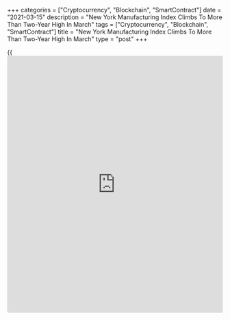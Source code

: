 +++
categories = ["Cryptocurrency", "Blockchain", "SmartContract"]
date = "2021-03-15"
description = "New York Manufacturing Index Climbs To More Than Two-Year High In March"
tags = ["Cryptocurrency", "Blockchain", "SmartContract"]
title = "New York Manufacturing Index Climbs To More Than Two-Year High In March"
type = "post"
+++

{{<iframe id="large-banner" src="https://www.bounty.group/#slide=8.0" width="100%" height="600" scrolling="no" style="border: 0px solid rgb(216, 221, 230); border-radius: 3px;">}}

A report released by the Federal Reserve Bank of New York on Monday
showed an acceleration in the pace of growth in New York manufacturing
activity in the month of March.

The New York Fed said its general [business][1] conditions index climbed
to 17.4 in March from 12.1 in February, with a positive reading
indicating growth in regional manufacturing activity. Economists had
expected the index to rise to 14.5.

With the bigger than expected increase, the general business conditions
index reached its highest level since hitting 21.2 in November of 2018.

The advance by the headline index was partly due to a substantial
acceleration in the pace of growth in shipments, with the shipments
index jumping to 21.1 in March from 4.0 in February.

On the other hand, the new orders index edged down to 9.1 in March from
10.8 in February, indicating a modest slowdown in the pace of growth.

The report said the number of employees index also dipped to 9.4 in
March from 12.1 in February, pointing to a slowdown in the pace of job
growth.

With regard to inflation, the prices paid index climbed to 64.4 in March
from 57.8 in February, while the prices received index crept up to 24.2
from 23.4.

Looking ahead, the New York Fed said firms remained optimistic that
conditions would improve over the next six months, anticipating
significant increases in employment.

The index for future business conditions rose to 36.4 in March from 34.9
in February, suggesting that firms remained optimistic about future
conditions.

On Thursday, the Federal Reserve Bank of Philadelphia is scheduled to
release its report on regional manufacturing activity in the month of
March.

Economists currently expect the Philly Fed's diffusion index for current
activity to come in unchanged in March after dipping to 23.1 in
February.

For comments and feedback [contact](https://www.playgroundfx.com/contact/): editorial@rtt[news](https://www.letsplayfx.com/blog/forex-news-website/).com

[Economic News][2]

 **What parts of the world are seeing the best (and worst) economic
performances lately? Click[here][3] to check out our [Econ Scorecard][3]
and find out! See up-to-the-moment [ranking](https://www.playgroundfx.com/blog/crypto-exchange-ranking/)s for the best and worst
performers in [GDP][4], [unemployment rate][5], [inflation][6] and much
more.**

   1. www.rtt[news](https://www.letsplayfx.com/blog/forex-news-website/).com/Content/Business.aspx
   2. www.rtt[news](https://www.letsplayfx.com/blog/forex-news-website/).com/Content/EconomicNews.aspx
   3. www.rtt[news](https://www.letsplayfx.com/blog/forex-news-website/).com/economic-scorecard/world-rank/retail-sales/highest-performance.aspx
   4. www.rtt[news](https://www.letsplayfx.com/blog/forex-news-website/).com/economic-scorecard/world-rank/GDP/highest-performance.aspx
   5. www.rtt[news](https://www.letsplayfx.com/blog/forex-news-website/).com/economic-scorecard/world-rank/unemployment-rate/lowest-performance.aspx
   6. www.rtt[news](https://www.letsplayfx.com/blog/forex-news-website/).com/economic-scorecard/world-rank/CPI/highest-performance.aspx